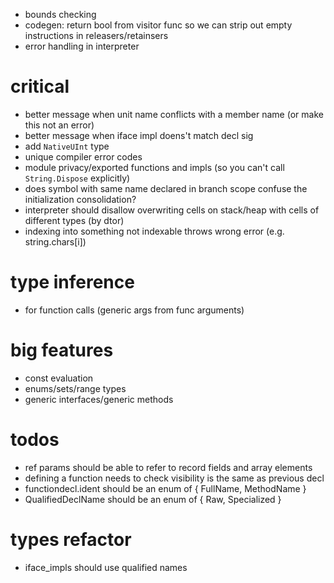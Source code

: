 * bounds checking
* codegen: return bool from visitor func so we can strip out empty instructions in releasers/retainsers
* error handling in interpreter

# critical

* better message when unit name conflicts with a member name (or make this not an error)
* better message when iface impl doens't match decl sig
* add `NativeUInt` type
* unique compiler error codes
* module privacy/exported functions and impls (so you can't call `String.Dispose` explicitly)
* does symbol with same name declared in branch scope confuse the initialization consolidation?
* interpreter should disallow overwriting cells on stack/heap with cells of different types (by dtor)
* indexing into something not indexable throws wrong error (e.g. string.chars[i])

# type inference
* for function calls (generic args from func arguments)

# big features

* const evaluation
* enums/sets/range types
* generic interfaces/generic methods

# todos

* ref params should be able to refer to record fields and array elements
* defining a function needs to check visibility is the same as previous decl
* functiondecl.ident should be an enum of { FullName, MethodName }
* QualifiedDeclName should be an enum of { Raw, Specialized }

# types refactor

* iface_impls should use qualified names